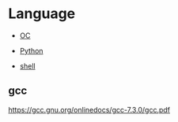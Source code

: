 
# Language

- [OC](./objectiveC/oc.md)
- [Python](./python/index.md)

- [shell](./shell.md)

## gcc

<https://gcc.gnu.org/onlinedocs/gcc-7.3.0/gcc.pdf>
